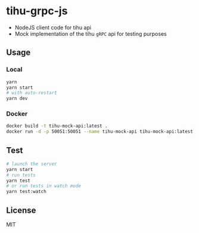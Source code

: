 # tihu-grpc-js

- NodeJS client code for tihu api
- Mock implementation of the tihu `gRPC` api for testing purposes

## Usage

### Local

```sh
yarn
yarn start
# with auto-restart
yarn dev
```

### Docker

```sh
docker build -t tihu-mock-api:latest .
docker run -d -p 50051:50051 --name tihu-mock-api tihu-mock-api:latest
```

## Test

```sh
# launch the server
yarn start
# run tests
yarn test
# or run tests in watch mode
yarn test:watch
```

## License

MIT

